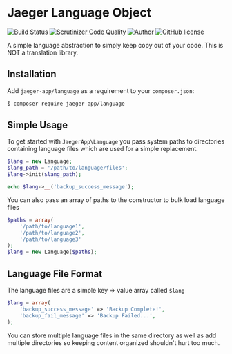 # Jaeger Language Object

[![Build Status](https://travis-ci.org/jaeger-app/language.svg?branch=master)](https://travis-ci.org/jaeger-app/language)
[![Scrutinizer Code Quality](https://scrutinizer-ci.com/g/jaeger-app/language/badges/quality-score.png?b=master)](https://scrutinizer-ci.com/g/jaeger-app/language/?branch=master)
[![Author](http://img.shields.io/badge/author-@mithra62-blue.svg?style=flat-square)](https://twitter.com/mithra62)
[![GitHub license](https://img.shields.io/badge/license-MIT-blue.svg)](https://raw.githubusercontent.com/jaeger-app/bootstrap/master/LICENSE) 

A simple language abstraction to simply keep copy out of your code. This is NOT a translation library.

## Installation

Add `jaeger-app/language` as a requirement to your `composer.json`:

```bash
$ composer require jaeger-app/language
```

## Simple Usage

To get started with `JaegerApp\Language` you pass system paths to directories containing language files which are used for a simple replacement. 

```php
$lang = new Language;
$lang_path = '/path/to/language/files';
$lang->init($lang_path);

echo $lang->__('backup_success_message');
```

You can also pass an array of paths to the constructor to bulk load language files

```php
$paths = array(
	'/path/to/language1',
	'/path/to/language2',
	'/path/to/language3'
);
$lang = new Language($paths);
```

## Language File Format

The language files are a simple key => value array called `$lang`

```php
$lang = array(
	'backup_success_message' => 'Backup Complete!',
	'backup_fail_message' => 'Backup Failed...',
);
```

You can store multiple language files in the same directory as well as add multiple directories so keeping content organized shouldn't hurt too much. 

